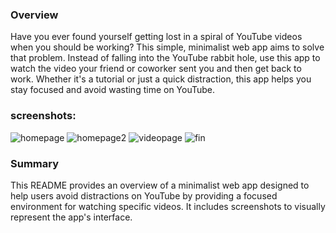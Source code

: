 ### Overview
Have you ever found yourself getting lost in a spiral of YouTube videos when you should be working? This simple, minimalist web app aims to solve that problem. Instead of falling into the YouTube rabbit hole, use this app to watch the video your friend or coworker sent you and then get back to work. Whether it's a tutorial or just a quick distraction, this app helps you stay focused and avoid wasting time on YouTube.

### screenshots:
   ![homepage](https://user-images.githubusercontent.com/91473510/196261828-404631b0-d639-40d4-958f-38f089a33a3d.png)
   ![homepage2](https://user-images.githubusercontent.com/91473510/196261941-81003729-c416-4572-89c2-0af2f3f8cfd3.png)
   ![videopage](https://user-images.githubusercontent.com/91473510/175263261-fb279205-dd05-45ac-afc9-1c8ebd68791f.png)
   ![fin](https://user-images.githubusercontent.com/91473510/175609692-85806950-fa61-4970-b57a-257588632141.png)

### Summary
This README provides an overview of a minimalist web app designed to help users avoid distractions on YouTube by providing a focused environment for watching specific videos. It includes screenshots to visually represent the app's interface.
